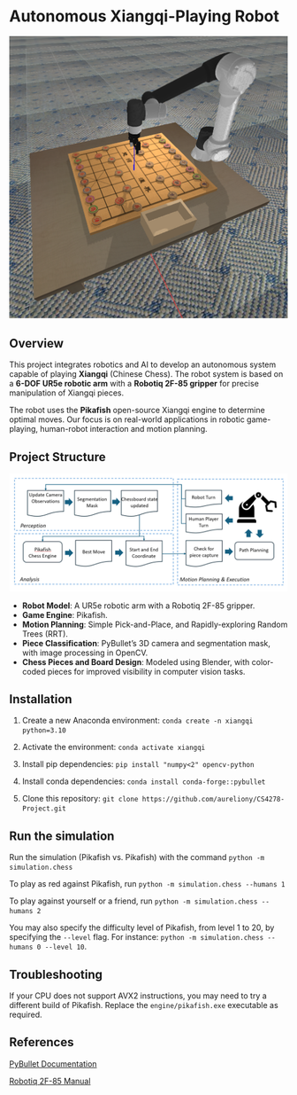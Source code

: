 # Autonomous Xiangqi-Playing Robot

![PyBullet Simulation](imgs/simulation.png)

## Overview

This project integrates robotics and AI to develop an autonomous system capable of playing **Xiangqi** (Chinese Chess). The robot system is based on a **6-DOF UR5e robotic arm** with a **Robotiq 2F-85 gripper** for precise manipulation of Xiangqi pieces.

The robot uses the **Pikafish** open-source Xiangqi engine to determine optimal moves. Our focus is on real-world applications in robotic game-playing, human-robot interaction and motion planning.

## Project Structure

![Project Structure](imgs/project_structure.png)

- **Robot Model**: A UR5e robotic arm with a Robotiq 2F-85 gripper.
- **Game Engine**: Pikafish.
- **Motion Planning**: Simple Pick-and-Place, and Rapidly-exploring Random Trees (RRT).
- **Piece Classification**: PyBullet’s 3D camera and segmentation mask, with image processing in OpenCV.
- **Chess Pieces and Board Design**: Modeled using Blender, with color-coded pieces for improved visibility in computer vision tasks.

## Installation

1. Create a new Anaconda environment: `conda create -n xiangqi python=3.10`

1. Activate the environment: `conda activate xiangqi`

1. Install pip dependencies: `pip install "numpy<2" opencv-python`

1. Install conda dependencies: `conda install conda-forge::pybullet`

1. Clone this repository: `git clone https://github.com/aureliony/CS4278-Project.git`

## Run the simulation

Run the simulation (Pikafish vs. Pikafish) with the command `python -m simulation.chess`

To play as red against Pikafish, run `python -m simulation.chess --humans 1`

To play against yourself or a friend, run `python -m simulation.chess --humans 2`

You may also specify the difficulty level of Pikafish, from level 1 to 20, by specifying the `--level` flag. For instance: `python -m simulation.chess --humans 0 --level 10`.

## Troubleshooting

If your CPU does not support AVX2 instructions, you may need to try a different build of Pikafish. Replace the `engine/pikafish.exe` executable as required.

## References

[PyBullet Documentation](https://pybullet.org/wordpress/index.php/forum-2/)

[Robotiq 2F-85 Manual](https://assets.robotiq.com/website-assets/support_documents/document/2F-85_2F-140_Instruction_Manual_e-Series_PDF_20190206.pdf)
